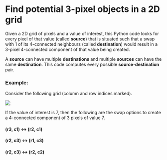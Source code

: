 # Find potential 3-pixel objects in a 2D grid
Given a 2D grid of pixels and a value of interest, this Python code looks for every pixel of that value (called **source**) that is situated such that a swap with 1 of its 4-connected neighbours (called **destination**) would result in a 3-pixel 4-connected component of that value being created.

A **source** can have multiple **destinations** and multiple **sources** can have the same **destination**. This code computes every possible **source**-**destination** pair.

### Example:
Consider the following grid (column and row indices marked).

![](example-grid.png)

If the value of interest is 7, then the following are the swap options to create a 4-connected component of 3 pixels of value 7.
#### (r3, c1) <-> (r2, c1)
#### (r2, c3) <-> (r1, c3)
#### (r2, c3) <-> (r2, c2)